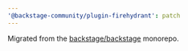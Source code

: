 ```yaml
---
'@backstage-community/plugin-firehydrant': patch
---
```


Migrated from the [backstage/backstage](https://github.com/backstage/backstage) monorepo.
